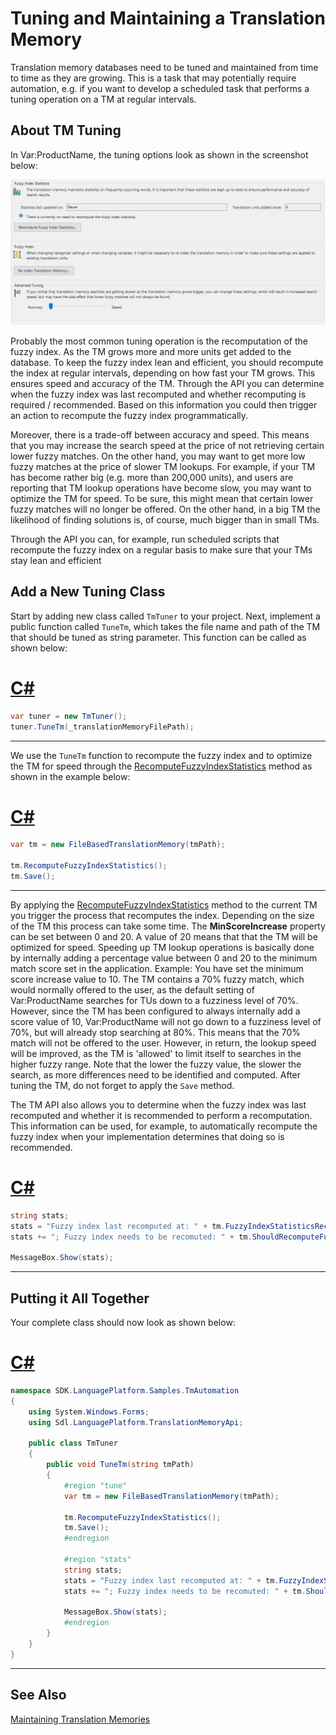 Tuning and Maintaining a Translation Memory
==

Translation memory databases need to be tuned and maintained from time to time as they are growing. This is a task that may potentially require automation, e.g. if you want to develop a scheduled task that performs a tuning operation on a TM at regular intervals.

About TM Tuning
--
In Var:ProductName, the tuning options look as shown in the screenshot below:

![TmTuning](images/TmTuning.jpg)

Probably the most common tuning operation is the recomputation of the fuzzy index. As the TM grows more and more units get added to the database. To keep the fuzzy index lean and efficient, you should recompute the index at regular intervals, depending on how fast your TM grows. This ensures speed and accuracy of the TM. Through the API you can determine when the fuzzy index was last recomputed and whether recomputing is required / recommended. Based on this information you could then trigger an action to recompute the fuzzy index programmatically.

Moreover, there is a trade-off between accuracy and speed. This means that you may increase the search speed at the price of not retrieving certain lower fuzzy matches. On the other hand, you may want to get more low fuzzy matches at the price of slower TM lookups. For example, if your TM has become rather big (e.g. more than 200,000 units), and users are reporting that TM lookup operations have become slow, you may want to optimize the TM for speed. To be sure, this might mean that certain lower fuzzy matches will no longer be offered. On the other hand, in a big TM the likelihood of finding solutions is, of course, much bigger than in small TMs.

Through the API you can, for example, run scheduled scripts that recompute the fuzzy index on a regular basis to make sure that your TMs stay lean and efficient

Add a New Tuning Class
--

Start by adding new class called ```TmTuner``` to your project. Next, implement a public function called ```TuneTm```, which takes the file name and path of the TM that should be tuned as string parameter. This function can be called as shown below:

# [C#](#tab/tabid-1)
```cs
var tuner = new TmTuner();
tuner.TuneTm(_translationMemoryFilePath);
```
***

We use the ```TuneTm``` function to recompute the fuzzy index and to optimize the TM for speed through the [RecomputeFuzzyIndexStatistics](../../api/translationmemory/Sdl.LanguagePlatform.TranslationMemoryApi.AbstractLocalTranslationMemory.yml#Sdl_LanguagePlatform_TranslationMemoryApi_AbstractLocalTranslationMemory_RecomputeFuzzyIndexStatistics) method as shown in the example below:

# [C#](#tab/tabid-2)
```cs
var tm = new FileBasedTranslationMemory(tmPath);

tm.RecomputeFuzzyIndexStatistics();
tm.Save();
```
***

By applying the [RecomputeFuzzyIndexStatistics](../../api/translationmemory/Sdl.LanguagePlatform.TranslationMemoryApi.AbstractLocalTranslationMemory.yml#Sdl_LanguagePlatform_TranslationMemoryApi_AbstractLocalTranslationMemory_RecomputeFuzzyIndexStatistics) method to the current TM you trigger the process that recomputes the index. Depending on the size of the TM this process can take some time. The **MinScoreIncrease** property can be set between 0 and 20. A value of 20 means that that the TM will be optimized for speed. Speeding up TM lookup operations is basically done by internally adding a percentage value between 0 and 20 to the minimum match score set in the application. Example: You have set the minimum score increase value to 10. The TM contains a 70% fuzzy match, which would normally offered to the user, as the default setting of Var:ProductName searches for TUs down to a fuzziness level of 70%. However, since the TM has been configured to always internally add a score value of 10, Var:ProductName will not go down to a fuzziness level of 70%, but will already stop searching at 80%. This means that the 70% match will not be offered to the user. However, in return, the lookup speed will be improved, as the TM is 'allowed' to limit itself to searches in the higher fuzzy range. Note that the lower the fuzzy value, the slower the search, as more differences need to be identified and computed. After tuning the TM, do not forget to apply the ```Save``` method.


The TM API also allows you to determine when the fuzzy index was last recomputed and whether it is recommended to perform a recomputation. This information can be used, for example, to automatically recompute the fuzzy index when your implementation determines that doing so is recommended.

# [C#](#tab/tabid-3)
```cs
string stats;
stats = "Fuzzy index last recomputed at: " + tm.FuzzyIndexStatisticsRecomputedAt.Value.ToString();
stats += "; Fuzzy index needs to be recomuted: " + tm.ShouldRecomputeFuzzyIndexStatistics().ToString();

MessageBox.Show(stats);
```
***

Putting it All Together
--

Your complete class should now look as shown below:

# [C#](#tab/tabid-4)
```cs
namespace SDK.LanguagePlatform.Samples.TmAutomation
{
    using System.Windows.Forms;
    using Sdl.LanguagePlatform.TranslationMemoryApi;

    public class TmTuner
    {
        public void TuneTm(string tmPath)
        {
            #region "tune"
            var tm = new FileBasedTranslationMemory(tmPath);

            tm.RecomputeFuzzyIndexStatistics();
            tm.Save();
            #endregion

            #region "stats"
            string stats;
            stats = "Fuzzy index last recomputed at: " + tm.FuzzyIndexStatisticsRecomputedAt.Value.ToString();
            stats += "; Fuzzy index needs to be recomuted: " + tm.ShouldRecomputeFuzzyIndexStatistics().ToString();

            MessageBox.Show(stats);
            #endregion
        }
    }
}
```
***

See Also
--
[Maintaining Translation Memories](maintaining_translation_memories.md)

